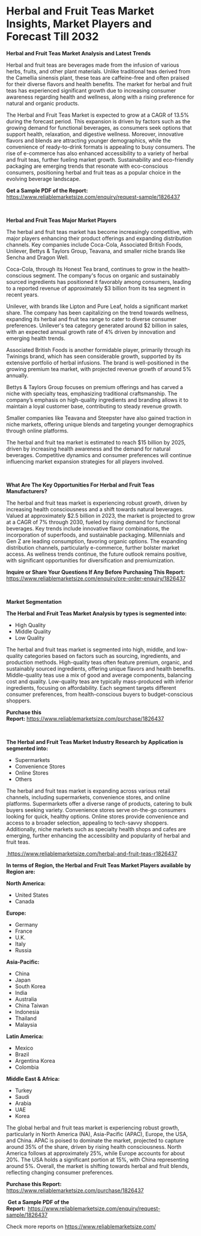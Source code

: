 <p><h1>Herbal and Fruit Teas Market Insights, Market Players and Forecast Till 2032</h1></p><p><strong>Herbal and Fruit Teas Market Analysis and Latest Trends</strong></p>
<p><p>Herbal and fruit teas are beverages made from the infusion of various herbs, fruits, and other plant materials. Unlike traditional teas derived from the Camellia sinensis plant, these teas are caffeine-free and often praised for their diverse flavors and health benefits. The market for herbal and fruit teas has experienced significant growth due to increasing consumer awareness regarding health and wellness, along with a rising preference for natural and organic products.</p><p>The Herbal and Fruit Teas Market is expected to grow at a CAGR of 13.5% during the forecast period. This expansion is driven by factors such as the growing demand for functional beverages, as consumers seek options that support health, relaxation, and digestive wellness. Moreover, innovative flavors and blends are attracting younger demographics, while the convenience of ready-to-drink formats is appealing to busy consumers. The rise of e-commerce has also enhanced accessibility to a variety of herbal and fruit teas, further fueling market growth. Sustainability and eco-friendly packaging are emerging trends that resonate with eco-conscious consumers, positioning herbal and fruit teas as a popular choice in the evolving beverage landscape.</p></p>
<p><strong>Get a Sample PDF of the Report:&nbsp;</strong> <a href="https://www.reliablemarketsize.com/enquiry/request-sample/1826437?utm_campaign=1901&utm_medium=2&utm_source=Github&utm_content=ia&utm_term=14022025&utm_id=herbal-and-fruit-teas">https://www.reliablemarketsize.com/enquiry/request-sample/1826437</a></p>
<p>&nbsp;</p>
<p><strong>Herbal and Fruit Teas Major Market Players</strong></p>
<p><p>The herbal and fruit teas market has become increasingly competitive, with major players enhancing their product offerings and expanding distribution channels. Key companies include Coca-Cola, Associated British Foods, Unilever, Bettys & Taylors Group, Teavana, and smaller niche brands like Sencha and Dragon Well.</p><p>Coca-Cola, through its Honest Tea brand, continues to grow in the health-conscious segment. The company's focus on organic and sustainably sourced ingredients has positioned it favorably among consumers, leading to a reported revenue of approximately $3 billion from its tea segment in recent years.</p><p>Unilever, with brands like Lipton and Pure Leaf, holds a significant market share. The company has been capitalizing on the trend towards wellness, expanding its herbal and fruit tea range to cater to diverse consumer preferences. Unilever's tea category generated around $2 billion in sales, with an expected annual growth rate of 4% driven by innovation and emerging health trends.</p><p>Associated British Foods is another formidable player, primarily through its Twinings brand, which has seen considerable growth, supported by its extensive portfolio of herbal infusions. The brand is well-positioned in the growing premium tea market, with projected revenue growth of around 5% annually.</p><p>Bettys & Taylors Group focuses on premium offerings and has carved a niche with specialty teas, emphasizing traditional craftsmanship. The company’s emphasis on high-quality ingredients and branding allows it to maintain a loyal customer base, contributing to steady revenue growth.</p><p>Smaller companies like Teavana and Steepster have also gained traction in niche markets, offering unique blends and targeting younger demographics through online platforms.</p><p>The herbal and fruit tea market is estimated to reach $15 billion by 2025, driven by increasing health awareness and the demand for natural beverages. Competitive dynamics and consumer preferences will continue influencing market expansion strategies for all players involved.</p></p>
<p>&nbsp;</p>
<p><strong>What Are The Key Opportunities For Herbal and Fruit Teas Manufacturers?</strong></p>
<p><p>The herbal and fruit teas market is experiencing robust growth, driven by increasing health consciousness and a shift towards natural beverages. Valued at approximately $2.5 billion in 2023, the market is projected to grow at a CAGR of 7% through 2030, fueled by rising demand for functional beverages. Key trends include innovative flavor combinations, the incorporation of superfoods, and sustainable packaging. Millennials and Gen Z are leading consumption, favoring organic options. The expanding distribution channels, particularly e-commerce, further bolster market access. As wellness trends continue, the future outlook remains positive, with significant opportunities for diversification and premiumization.</p></p>
<p><strong>Inquire or Share Your Questions If Any Before Purchasing This Report:</strong> <a href="https://www.reliablemarketsize.com/enquiry/pre-order-enquiry/1826437?utm_campaign=1901&utm_medium=2&utm_source=Github&utm_content=ia&utm_term=14022025&utm_id=herbal-and-fruit-teas">https://www.reliablemarketsize.com/enquiry/pre-order-enquiry/1826437</a></p>
<p>&nbsp;</p>
<p><strong>Market Segmentation</strong></p>
<p><strong>The Herbal and Fruit Teas Market Analysis by types is segmented into:</strong></p>
<p><ul><li>High Quality</li><li>Middle Quality</li><li>Low Quality</li></ul></p>
<p><p>The herbal and fruit teas market is segmented into high, middle, and low-quality categories based on factors such as sourcing, ingredients, and production methods. High-quality teas often feature premium, organic, and sustainably sourced ingredients, offering unique flavors and health benefits. Middle-quality teas use a mix of good and average components, balancing cost and quality. Low-quality teas are typically mass-produced with inferior ingredients, focusing on affordability. Each segment targets different consumer preferences, from health-conscious buyers to budget-conscious shoppers.</p></p>
<p><strong>Purchase this Report:&nbsp;</strong><a href="https://www.reliablemarketsize.com/purchase/1826437?utm_campaign=1901&utm_medium=2&utm_source=Github&utm_content=ia&utm_term=14022025&utm_id=herbal-and-fruit-teas">https://www.reliablemarketsize.com/purchase/1826437</a></p>
<p>&nbsp;</p>
<p><strong>The Herbal and Fruit Teas Market Industry Research by Application is segmented into:</strong></p>
<p><ul><li>Supermarkets</li><li>Convenience Stores</li><li>Online Stores</li><li>Others</li></ul></p>
<p><p>The herbal and fruit teas market is expanding across various retail channels, including supermarkets, convenience stores, and online platforms. Supermarkets offer a diverse range of products, catering to bulk buyers seeking variety. Convenience stores serve on-the-go consumers looking for quick, healthy options. Online stores provide convenience and access to a broader selection, appealing to tech-savvy shoppers. Additionally, niche markets such as specialty health shops and cafes are emerging, further enhancing the accessibility and popularity of herbal and fruit teas.</p></p>
<p><a href="https://www.reliablemarketsize.com/herbal-and-fruit-teas-r1826437?utm_campaign=1901&utm_medium=2&utm_source=Github&utm_content=ia&utm_term=14022025&utm_id=herbal-and-fruit-teas">&nbsp;https://www.reliablemarketsize.com/herbal-and-fruit-teas-r1826437</a></p>
<p><strong>In terms of Region, the Herbal and Fruit Teas Market Players available by Region are:</strong></p>
<p>
    <p> <strong> North America: </strong>
        <ul>
            <li>United States</li>
            <li>Canada</li>
        </ul>
        </p> 
    <p> <strong> Europe: </strong>
        <ul>
            <li>Germany</li>
            <li>France</li>
            <li>U.K.</li>
            <li>Italy</li>
            <li>Russia</li>
        </ul>
        </p> 
    <p> <strong> Asia-Pacific: </strong>
        <ul>
            <li>China</li>
            <li>Japan</li>
            <li>South Korea</li>
            <li>India</li>
            <li>Australia</li>
            <li>China Taiwan</li>
            <li>Indonesia</li>
            <li>Thailand</li>
            <li>Malaysia</li>
        </ul>
        </p> 
    <p> <strong> Latin America: </strong>
        <ul>
            <li>Mexico</li>
            <li>Brazil</li>
            <li>Argentina Korea</li>
            <li>Colombia</li>
        </ul>
        </p> 
    <p> <strong> Middle East & Africa: </strong>
        <ul>
            <li>Turkey</li>
            <li>Saudi</li>
            <li>Arabia</li>
            <li>UAE</li>
            <li>Korea</li>
        </ul>
    </p>
    </p>
<p><p>The global herbal and fruit teas market is experiencing robust growth, particularly in North America (NA), Asia-Pacific (APAC), Europe, the USA, and China. APAC is poised to dominate the market, projected to capture around 35% of the share, driven by rising health consciousness. North America follows at approximately 25%, while Europe accounts for about 20%. The USA holds a significant portion at 15%, with China representing around 5%. Overall, the market is shifting towards herbal and fruit blends, reflecting changing consumer preferences.</p></p>
<p><strong>Purchase this Report: </strong><a href="https://www.reliablemarketsize.com/purchase/1826437?utm_campaign=1901&utm_medium=2&utm_source=Github&utm_content=ia&utm_term=14022025&utm_id=herbal-and-fruit-teas">https://www.reliablemarketsize.com/purchase/1826437</a></p>
<p>&nbsp;<strong>Get a Sample PDF of the Report:&nbsp;&nbsp;</strong><a href="https://www.reliablemarketsize.com/enquiry/request-sample/1826437?utm_campaign=1901&utm_medium=2&utm_source=Github&utm_content=ia&utm_term=14022025&utm_id=herbal-and-fruit-teas">https://www.reliablemarketsize.com/enquiry/request-sample/1826437</a></p>
<p><strong></strong></p>
<p>Check more reports on <a href="https://www.reliablemarketsize.com/?utm_campaign=1901&utm_medium=2&utm_source=Github&utm_content=ia&utm_term=14022025&utm_id=herbal-and-fruit-teas">https://www.reliablemarketsize.com/</a></p>